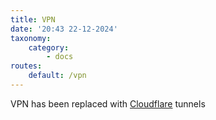 ```yaml
---
title: VPN
date: '20:43 22-12-2024'
taxonomy:
    category:
        - docs
routes:
    default: /vpn
---
```


VPN has been replaced with [Cloudflare](/cloudflare) tunnels